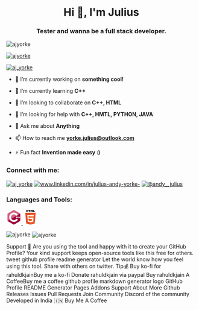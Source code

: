 <h1 align="center">Hi 👋, I'm Julius</h1>
<h3 align="center">Tester and wanna be a full stack developer.</h3>

<p align="left"> <img src="https://komarev.com/ghpvc/?username=ajyorke&label=Profile%20views&color=0e75b6&style=flat" alt="ajyorke" /> </p>

<p align="left"> <a href="https://github.com/ryo-ma/github-profile-trophy"><img src="https://github-profile-trophy.vercel.app/?username=ajyorke" alt="ajyorke" /></a> </p>

<p align="left"> <a href="https://twitter.com/aj_yorke" target="blank"><img src="https://img.shields.io/twitter/follow/aj_yorke?logo=twitter&style=for-the-badge" alt="aj_yorke" /></a> </p>

- 🔭 I’m currently working on **something cool!**

- 🌱 I’m currently learning **C++**

- 👯 I’m looking to collaborate on **C++, HTML**

- 🤝 I’m looking for help with **C++, HMTL, PYTHON, JAVA**

- 💬 Ask me about **Anything**

- 📫 How to reach me **yorke.julius@outlook.com**

- ⚡ Fun fact **Invention made easy :)**

<h3 align="left">Connect with me:</h3>
<p align="left">
<a href="https://twitter.com/aj_yorke" target="blank"><img align="center" src="https://raw.githubusercontent.com/rahuldkjain/github-profile-readme-generator/master/src/images/icons/Social/twitter.svg" alt="aj_yorke" height="30" width="40" /></a>
<a href="https://linkedin.com/in/www.linkedin.com/in/julius-andy-yorke-" target="blank"><img align="center" src="https://raw.githubusercontent.com/rahuldkjain/github-profile-readme-generator/master/src/images/icons/Social/linked-in-alt.svg" alt="www.linkedin.com/in/julius-andy-yorke-" height="30" width="40" /></a>
<a href="https://instagram.com/@andy__julius" target="blank"><img align="center" src="https://raw.githubusercontent.com/rahuldkjain/github-profile-readme-generator/master/src/images/icons/Social/instagram.svg" alt="@andy__julius" height="30" width="40" /></a>
</p>

<h3 align="left">Languages and Tools:</h3>
<p align="left"> <a href="https://www.w3schools.com/cpp/" target="_blank"> <img src="https://raw.githubusercontent.com/devicons/devicon/master/icons/cplusplus/cplusplus-original.svg" alt="cplusplus" width="40" height="40"/> </a> <a href="https://www.w3.org/html/" target="_blank"> <img src="https://raw.githubusercontent.com/devicons/devicon/master/icons/html5/html5-original-wordmark.svg" alt="html5" width="40" height="40"/> </a> </p>

<p><img align="left" src="https://github-readme-stats.vercel.app/api/top-langs?username=ajyorke&show_icons=true&locale=en&layout=compact" alt="ajyorke" /></p>

<p>&nbsp;<img align="center" src="https://github-readme-stats.vercel.app/api?username=ajyorke&show_icons=true&locale=en" alt="ajyorke" /></p>

Support 🙏
Are you using the tool and happy with it to create your GitHub Profile?
Your kind support keeps open-source tools like this free for others.
tweet github profile readme generator
Let the world know how you feel using this tool. Share with others on twitter.
Tip💰
Buy ko-fi for rahuldkjainBuy me a ko-fi
Donate rahuldkjain via paypal
Buy rahuldkjain A CoffeeBuy me a coffee
github profile markdown generator logo
GitHub Profile README Generator
Pages
Addons
Support
About
More
Github
Releases
Issues
Pull Requests
Join Community
Discord of the community
Developed in India 🇮🇳
Buy Me A Coffee

